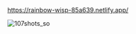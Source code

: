 https://rainbow-wisp-85a639.netlify.app/

![107shots_so](https://github.com/Blackmonys25/portfolio_blank/assets/152702940/1791f654-253d-48ba-b4b3-0315f6056301)
